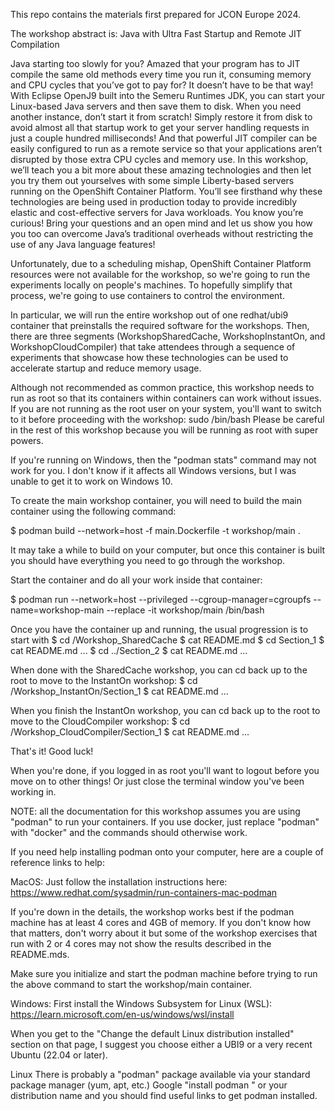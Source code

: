 This repo contains the materials first prepared for JCON Europe 2024.

The workshop abstract is:
Java with Ultra Fast Startup and Remote JIT Compilation

Java starting too slowly for you? Amazed that your program has to JIT compile
the same old methods every time you run it, consuming memory and CPU cycles
that you’ve got to pay for? It doesn’t have to be that way! With Eclipse OpenJ9
built into the Semeru Runtimes JDK, you can start your Linux-based Java servers
and then save them to disk. When you need another instance, don’t start it from
scratch! Simply restore it from disk to avoid almost all that startup work to get
your server handling requests in just a couple hundred milliseconds! And that
powerful JIT compiler can be easily configured to run as a remote service so that
your applications aren’t disrupted by those extra CPU cycles and memory use. In
this workshop, we’ll teach you a bit more about these amazing technologies and
then let you try them out yourselves with some simple Liberty-based servers running
on the OpenShift Container Platform. You’ll see firsthand why these technologies
are being used in production today to provide incredibly elastic and cost-effective
servers for Java workloads. You know you’re curious! Bring your questions and an
open mind and let us show you how you too can overcome Java’s traditional overheads
without restricting the use of any Java language features!


Unfortunately, due to a scheduling mishap, OpenShift Container Platform resources
were not available for the workshop, so we're going to run the experiments
locally on people's machines. To hopefully simplify that process, we're going to
use containers to control the environment.

In particular, we will run the entire workshop out of one redhat/ubi9 container
that preinstalls the required software for the workshops. Then, there are three
segments (WorkshopSharedCache, WorkshopInstantOn, and WorkshopCloudCompiler)
that take attendees through a sequence of experiments that showcase how these
technologies can be used to accelerate startup and reduce memory usage.

Although not recommended as common practice, this workshop needs to run as
root so that its containers within containers can work without issues. If
you are not running as the root user on your system, you'll want to switch
to it before proceeding with the workshop:
	sudo /bin/bash
Please be careful in the rest of this workshop because you will be running
as root with super powers.

If you're running on Windows, then the "podman stats" command may  not work
for you. I don't know if it affects all Windows versions, but I was unable
to get it to work on Windows 10.

To create the main workshop container, you will need to build the main container
using the following command:

$ podman build --network=host -f main.Dockerfile -t workshop/main .

It may take a while to build on your computer, but once this container is built
you should have everything you need to go through the workshop.

Start the container and do all your work inside that container:

$ podman run --network=host --privileged --cgroup-manager=cgroupfs --name=workshop-main --replace -it workshop/main /bin/bash

Once you have the container up and running, the usual progression is to start with
$ cd /Workshop_SharedCache
$ cat README.md
$ cd Section_1
$ cat README.md
...
$ cd ../Section_2
$ cat README.md
...

When done with the SharedCache workshop, you can cd back up to the root to move to
the InstantOn workshop:
$ cd /Workshop_InstantOn/Section_1
$ cat README.md
...

When you finish the InstantOn workshop, you can cd back up to the root to move to
the CloudCompiler workshop:
$ cd /Workshop_CloudCompiler/Section_1
$ cat README.md
...

That's it! Good luck!

When you're done, if you logged in as root you'll want to logout before you move on
to other things! Or just close the terminal window you've been working in.


NOTE: all the documentation for this workshop assumes you are using "podman" to
run your containers. If you use docker, just replace "podman" with "docker" and
the commands should otherwise work.

If you need help installing podman onto your computer, here are a couple of reference
links to help:

MacOS:
Just follow the installation instructions here:
https://www.redhat.com/sysadmin/run-containers-mac-podman

If you're down in the details, the workshop works best if the podman machine has at
least 4 cores and 4GB of memory. If you don't know how that matters, don't worry about
it but some of the workshop exercises that run with 2 or 4 cores may not show the
results described in the README.mds.

Make sure you initialize and start the podman machine before trying to run the above
command to start the workshop/main container.

Windows:
First install the Windows Subsystem for Linux (WSL):
https://learn.microsoft.com/en-us/windows/wsl/install

When you get to the "Change the default Linux distribution installed" section on that page,
I suggest you choose either a UBI9 or a very recent Ubuntu (22.04 or later).

Linux
There is probably a "podman" package available via your standard package manager (yum, apt, etc.)
Google "install podman <package manager name>" or your distribution name and you should find
useful links to get podman installed.
